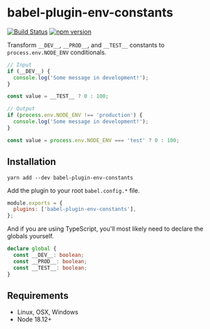 # babel-plugin-env-constants

[![Build Status](https://github.com/milesj/packemon/workflows/Build/badge.svg)](https://github.com/milesj/packemon/actions?query=branch%3Amaster)
[![npm version](https://badge.fury.io/js/babel-plugin-env-constants.svg)](https://www.npmjs.com/package/babel-plugin-env-constants)

Transform `__DEV__`, `__PROD__`, and `__TEST__` constants to `process.env.NODE_ENV` conditionals.

```ts
// Input
if (__DEV__) {
  console.log('Some message in development!');
}

const value = __TEST__ ? 0 : 100;
```

```ts
// Output
if (process.env.NODE_ENV !== 'production') {
  console.log('Some message in development!');
}

const value = process.env.NODE_ENV === 'test' ? 0 : 100;
```

## Installation

```
yarn add --dev babel-plugin-env-constants
```

Add the plugin to your root `babel.config.*` file.

```js
module.exports = {
  plugins: ['babel-plugin-env-constants'],
};
```

And if you are using TypeScript, you'll most likely need to declare the globals yourself.

```ts
declare global {
  const __DEV__: boolean;
  const __PROD__: boolean;
  const __TEST__: boolean;
}
```

## Requirements

- Linux, OSX, Windows
- Node 18.12+
